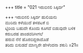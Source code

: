 +++
title = "021 ಇರುಬಿನಲಿ ಸಿಕ್ಕಿರ್ದ"

+++
ಇರುಬಿನಲಿ ಸಿಕ್ಕಿರ್ದ ಹುಲಿಯನು  
ಮುರಿದು ಕಳೆಯುದೆ ತಳಪಟಕೆ ಬಿ  
ಟ್ಟಿರಿಯ ಬಹುದೇ ಕೊಂದು ಕೂಗದೆ ಬಿಡುವುದೇ ಬಳಿಕ  
ಕರುಬರಹ ಪಾಂಡವರಿಗೀಗಲೆ   
ಹರುವ ನೆನೆ ಹೊರಬಿದ್ದರಾದೊಡೆ  
ತರಿದು ಬಿಸುಡದೆ ಮಾಣ್ವರೇ ಹೇಳೆಂದನಾ ಶಕುನಿ     ॥21॥